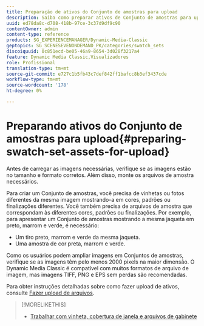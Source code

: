 ```yaml
---
title: Preparação de ativos do Conjunto de amostras para upload
description: Saiba como preparar ativos de Conjunto de amostras para upload.
uuid: ed78da8c-d708-418b-97ce-3c37d9df9c90
contentOwner: admin
content-type: reference
products: SG_EXPERIENCEMANAGER/Dynamic-Media-Classic
geptopics: SG_SCENESEVENONDEMAND_PK/categories/swatch_sets
discoiquuid: 0c851ecd-be05-46a9-8654-3d028f3217a4
feature: Dynamic Media Classic,Visualizadores
role: Profissional
translation-type: tm+mt
source-git-commit: e727c1b5fb43c7def842ff1bafcc8b3ef3437cde
workflow-type: tm+mt
source-wordcount: '178'
ht-degree: 0%

---
```



# Preparando ativos do Conjunto de amostras para upload{#preparing-swatch-set-assets-for-upload}

Antes de carregar as imagens necessárias, verifique se as imagens estão no tamanho e formato corretos. Além disso, monte os arquivos de amostra necessários.

Para criar um Conjunto de amostras, você precisa de vinhetas ou fotos diferentes da mesma imagem mostrando-a em cores, padrões ou finalizações diferentes. Você também precisa de arquivos de amostra que correspondam às diferentes cores, padrões ou finalizações. Por exemplo, para apresentar um Conjunto de amostras mostrando a mesma jaqueta em preto, marrom e verde, é necessário:

* Um tiro preto, marrom e verde da mesma jaqueta.
* Uma amostra de cor preta, marrom e verde.

Como os usuários podem ampliar imagens em Conjuntos de amostras, verifique se as imagens têm pelo menos 2000 pixels na maior dimensão. O Dynamic Media Classic é compatível com muitos formatos de arquivo de imagem, mas imagens TIFF, PNG e EPS sem perdas são recomendadas.

Para obter instruções detalhadas sobre como fazer upload de ativos, consulte [Fazer upload de arquivos](uploading-files.md#uploading_files).

>[!MORELIKETHIS]
>
>* [Trabalhar com vinheta, cobertura de janela e arquivos de gabinete](vignette-window-covering-cabinet-files.md#working_with_vignette_window_covering_and_cabinet_files)

